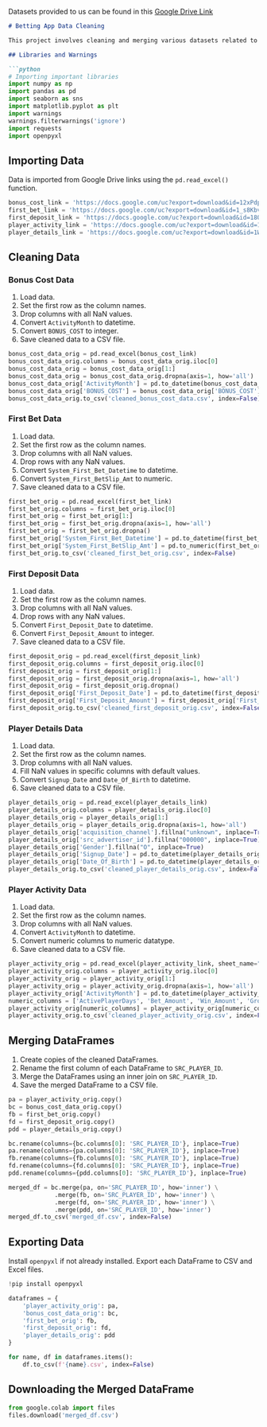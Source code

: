 Datasets provided to us can be found in this [Google Drive Link](https://drive.google.com/drive/folders/1p9zG9KN-cLSdHBNBsnA48JPE9-oPVm3X)
```markdown
# Betting App Data Cleaning

This project involves cleaning and merging various datasets related to a betting application. The datasets include bonus costs, first bets, first deposits, player activity, and player details. The goal is to clean these datasets and merge them into a single comprehensive dataset for analysis.

## Libraries and Warnings

```python
# Importing important libraries
import numpy as np
import pandas as pd
import seaborn as sns
import matplotlib.pyplot as plt
import warnings
warnings.filterwarnings('ignore')
import requests
import openpyxl
```

## Importing Data

Data is imported from Google Drive links using the `pd.read_excel()` function.

```python
bonus_cost_link = 'https://docs.google.com/uc?export=download&id=12xPdp6PEJEJP8qyVaaj7Qey6ZR0AkbVx'
first_bet_link = 'https://docs.google.com/uc?export=download&id=1_s8Kbv7KgdJlY1eJueW6hKiI2gfAF1PR'
first_deposit_link = 'https://docs.google.com/uc?export=download&id=18QgUwvY_yQml8bYa21chHS0AlaeAE45N'
player_activity_link = 'https://docs.google.com/uc?export=download&id=16037oorbl30sMudPRQKNGO5xXg27773a'
player_details_link = 'https://docs.google.com/uc?export=download&id=1WZ6PBVqSRj77feQHNojp9Q5a5ibCfVJz'
```

## Cleaning Data

### Bonus Cost Data

1. Load data.
2. Set the first row as the column names.
3. Drop columns with all NaN values.
4. Convert `ActivityMonth` to datetime.
5. Convert `BONUS_COST` to integer.
6. Save cleaned data to a CSV file.

```python
bonus_cost_data_orig = pd.read_excel(bonus_cost_link)
bonus_cost_data_orig.columns = bonus_cost_data_orig.iloc[0]
bonus_cost_data_orig = bonus_cost_data_orig[1:]
bonus_cost_data_orig = bonus_cost_data_orig.dropna(axis=1, how='all')
bonus_cost_data_orig['ActivityMonth'] = pd.to_datetime(bonus_cost_data_orig['ActivityMonth'])
bonus_cost_data_orig['BONUS_COST'] = bonus_cost_data_orig['BONUS_COST'].astype(int)
bonus_cost_data_orig.to_csv('cleaned_bonus_cost_data.csv', index=False)
```

### First Bet Data

1. Load data.
2. Set the first row as the column names.
3. Drop columns with all NaN values.
4. Drop rows with any NaN values.
5. Convert `System_First_Bet_Datetime` to datetime.
6. Convert `System_First_BetSlip_Amt` to numeric.
7. Save cleaned data to a CSV file.

```python
first_bet_orig = pd.read_excel(first_bet_link)
first_bet_orig.columns = first_bet_orig.iloc[0]
first_bet_orig = first_bet_orig[1:]
first_bet_orig = first_bet_orig.dropna(axis=1, how='all')
first_bet_orig = first_bet_orig.dropna()
first_bet_orig['System_First_Bet_Datetime'] = pd.to_datetime(first_bet_orig['System_First_Bet_Datetime'])
first_bet_orig['System_First_BetSlip_Amt'] = pd.to_numeric(first_bet_orig['System_First_BetSlip_Amt'], errors='coerce')
first_bet_orig.to_csv('cleaned_first_bet_orig.csv', index=False)
```

### First Deposit Data

1. Load data.
2. Set the first row as the column names.
3. Drop columns with all NaN values.
4. Drop rows with any NaN values.
5. Convert `First_Deposit_Date` to datetime.
6. Convert `First_Deposit_Amount` to integer.
7. Save cleaned data to a CSV file.

```python
first_deposit_orig = pd.read_excel(first_deposit_link)
first_deposit_orig.columns = first_deposit_orig.iloc[0]
first_deposit_orig = first_deposit_orig[1:]
first_deposit_orig = first_deposit_orig.dropna(axis=1, how='all')
first_deposit_orig = first_deposit_orig.dropna()
first_deposit_orig['First_Deposit_Date'] = pd.to_datetime(first_deposit_orig['First_Deposit_Date'])
first_deposit_orig['First_Deposit_Amount'] = first_deposit_orig['First_Deposit_Amount'].astype(int)
first_deposit_orig.to_csv('cleaned_first_deposit_orig.csv', index=False)
```

### Player Details Data

1. Load data.
2. Set the first row as the column names.
3. Drop columns with all NaN values.
4. Fill NaN values in specific columns with default values.
5. Convert `Signup_Date` and `Date_Of_Birth` to datetime.
6. Save cleaned data to a CSV file.

```python
player_details_orig = pd.read_excel(player_details_link)
player_details_orig.columns = player_details_orig.iloc[0]
player_details_orig = player_details_orig[1:]
player_details_orig = player_details_orig.dropna(axis=1, how='all')
player_details_orig['acquisition_channel'].fillna("unknown", inplace=True)
player_details_orig['src_advertiser_id'].fillna("000000", inplace=True)
player_details_orig['Gender'].fillna("O", inplace=True)
player_details_orig['Signup_Date'] = pd.to_datetime(player_details_orig['Signup_Date'])
player_details_orig['Date_Of_Birth'] = pd.to_datetime(player_details_orig['Date_Of_Birth'])
player_details_orig.to_csv('cleaned_player_details_orig.csv', index=False)
```

### Player Activity Data

1. Load data.
2. Set the first row as the column names.
3. Drop columns with all NaN values.
4. Convert `ActivityMonth` to datetime.
5. Convert numeric columns to numeric datatype.
6. Save cleaned data to a CSV file.

```python
player_activity_orig = pd.read_excel(player_activity_link, sheet_name="Backend Data", engine='openpyxl')
player_activity_orig.columns = player_activity_orig.iloc[0]
player_activity_orig = player_activity_orig[1:]
player_activity_orig = player_activity_orig.dropna(axis=1, how='all')
player_activity_orig['ActivityMonth'] = pd.to_datetime(player_activity_orig['ActivityMonth'])
numeric_columns = ['ActivePlayerDays', 'Bet_Amount', 'Win_Amount', 'Gross_Win', 'Net_Gross_Win']
player_activity_orig[numeric_columns] = player_activity_orig[numeric_columns].apply(pd.to_numeric)
player_activity_orig.to_csv('cleaned_player_activity_orig.csv', index=False)
```

## Merging DataFrames

1. Create copies of the cleaned DataFrames.
2. Rename the first column of each DataFrame to `SRC_PLAYER_ID`.
3. Merge the DataFrames using an inner join on `SRC_PLAYER_ID`.
4. Save the merged DataFrame to a CSV file.

```python
pa = player_activity_orig.copy()
bc = bonus_cost_data_orig.copy()
fb = first_bet_orig.copy()
fd = first_deposit_orig.copy()
pdd = player_details_orig.copy()

bc.rename(columns={bc.columns[0]: 'SRC_PLAYER_ID'}, inplace=True)
pa.rename(columns={pa.columns[0]: 'SRC_PLAYER_ID'}, inplace=True)
fb.rename(columns={fb.columns[0]: 'SRC_PLAYER_ID'}, inplace=True)
fd.rename(columns={fd.columns[0]: 'SRC_PLAYER_ID'}, inplace=True)
pdd.rename(columns={pdd.columns[0]: 'SRC_PLAYER_ID'}, inplace=True)

merged_df = bc.merge(pa, on='SRC_PLAYER_ID', how='inner') \
             .merge(fb, on='SRC_PLAYER_ID', how='inner') \
             .merge(fd, on='SRC_PLAYER_ID', how='inner') \
             .merge(pdd, on='SRC_PLAYER_ID', how='inner')
merged_df.to_csv('merged_df.csv', index=False)
```

## Exporting Data

Install `openpyxl` if not already installed. Export each DataFrame to CSV and Excel files.

```python
!pip install openpyxl

dataframes = {
    'player_activity_orig': pa,
    'bonus_cost_data_orig': bc,
    'first_bet_orig': fb,
    'first_deposit_orig': fd,
    'player_details_orig': pdd
}

for name, df in dataframes.items():
    df.to_csv(f'{name}.csv', index=False)
```

## Downloading the Merged DataFrame

```python
from google.colab import files
files.download('merged_df.csv')
```
```
